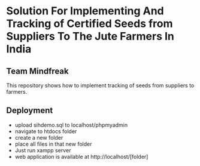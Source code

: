 # Solution For Implementing And Tracking of Certified Seeds from Suppliers To The Jute Farmers In India

## Team Mindfreak
This repository shows how to implement tracking of seeds from suppliers to farmers.

## Deployment
- upload sihdemo.sql to localhost/phpmyadmin
- navigate to htdocs folder 
- create a new folder
- place all files in that new folder
- Just run xampp server
- web application is available at http://localhost/[folder]
